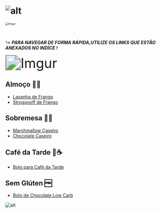 # ![alt](https://i.imgur.com/31Hormx.png)

<img src="https://i.imgur.com/JXwyH3W.png" alt="Imgur" style="zoom:60%;" />

​                    

:arrow_right_hook:   **_PARA NAVEGAR DE FORMA RÁPIDA,UTILIZE OS LINKS QUE ESTÃO ANEXADOS NO INDÍCE !_**



​                                                      <img src="https://i.imgur.com/GgqHoO5.png" alt="Imgur" style="zoom:300%;" />

## Almoço :spaghetti::meat_on_bone:

 

- [Lasanha de Frango](https://github.com/MoisesK/livro-receitas/blob/master/receitas/Lasanha.md) ​​
- [Strogonoff de Frango](https://github.com/MoisesK/livro-receitas/blob/master/receitas/Strogonoff_de_frango.md)



## Sobremesa :shaved_ice::pancakes:



- [Marshmallow Caseiro](https://github.com/MoisesK/livro-receitas/blob/master/receitas/Marshmallow_Caseiro.md)
- [Chocolate Caseiro](https://github.com/MoisesK/livro-receitas/blob/master/receitas/chocolate_caseiro.md)



## Café da Tarde :bread::coffee:



- [Bolo para Café da Tarde](https://github.com/MoisesK/livro-receitas/blob/master/receitas/Bolo_para_caf%C3%A9_da_tarde.md)

  

## Sem Glúten :free:



- [Bolo de Chocolate Low Carb](https://github.com/MoisesK/livro-receitas/blob/master/receitas/Bolo%20Chocolate%20Sem%20Gluten%20.md)

![alt ](https://media1.tenor.com/images/dc161d6eed000f9f293b86ded38fb39f/tenor.gif?itemid=17927025)

